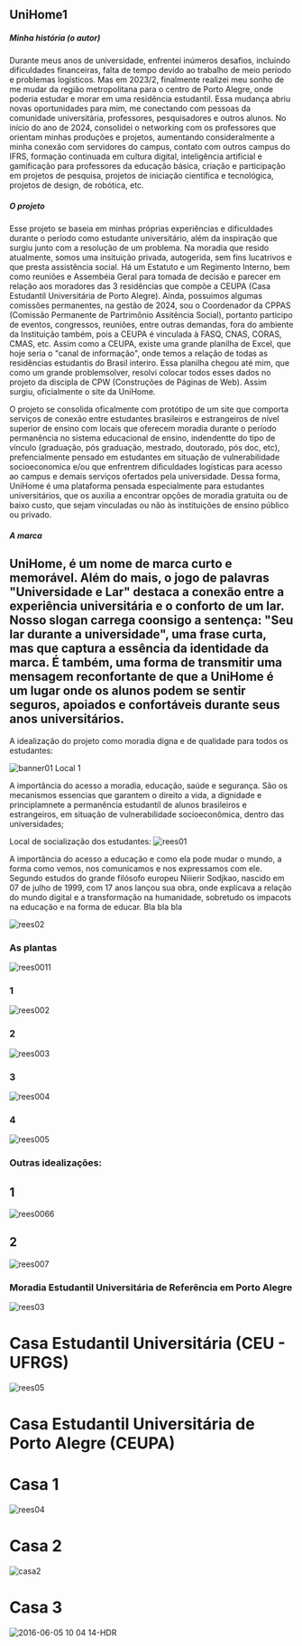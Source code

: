 ## UniHome1

##### Minha história (o autor)
Durante meus anos de universidade, enfrentei inúmeros desafios, incluindo dificuldades financeiras, falta de tempo devido ao trabalho de meio período e problemas logísticos. Mas em 2023/2, finalmente realizei meu sonho de me mudar da região metropolitana para o centro de Porto Alegre, onde poderia estudar e morar em uma residência estudantil. Essa mudança abriu novas oportunidades para mim, me conectando com pessoas da comunidade universitária, professores, pesquisadores e outros alunos. No início do ano de 2024, consolidei o networking com os professores que orientam minhas produções e projetos, aumentando consideralmente a minha conexão com servidores do campus, contato com outros campus do IFRS, formação continuada em cultura digital, inteligência artificial e gamificação para professores da educação básica, criação e participação em projetos de pesquisa, projetos de iniciação científica e tecnológica, projetos de design, de robótica, etc.

##### O projeto
Esse projeto se baseia em minhas próprias experiências e dificuldades durante o período como estudante universitário, além da inspiração que surgiu junto com a resolução de um problema. Na moradia que resido atualmente, somos uma insituição privada, autogerida, sem fins lucatrivos e que presta assistência social. Há um Estatuto e um Regimento Interno, bem como reuniões e Assembéia Geral para tomada de decisão e parecer em relação aos moradores das 3 residências que compõe a CEUPA (Casa Estudantil Universitária de Porto Alegre). 
Ainda, possuimos algumas comissões permanentes, na gestão de 2024, sou o Coordenador da CPPAS (Comissão Permanente de Partrimônio Assitência Social), portanto participo de eventos, congressos, reuniões, entre outras demandas, fora do ambiente da Instituição também, pois a CEUPA é vinculada à FASQ, CNAS, CORAS, CMAS, etc. 
Assim como a CEUPA, existe uma grande planilha de Excel, que hoje seria o "canal de informação", onde temos a relação de todas as residências estudantis do Brasil interiro. Essa planilha chegou até mim, que como um grande problemsolver, resolvi colocar todos esses dados no projeto da discipla de CPW (Construções de Páginas de Web). Assim surgiu, oficialmente o site da UniHome. 

O projeto se consolida oficalmente com protótipo de um site que comporta serviços de conexão entre estudantes brasileiros e estrangeiros de nível superior de ensino com locais que oferecem moradia durante o período permanência no sistema educacional de ensino, indendentte do tipo de vínculo (graduação, pós graduação, mestrado, doutorado, pós doc, etc), prefencialmente pensado em estudantes em situação de vulnerabilidade socioeconomica e/ou que enfrentrem dificuldades logísticas para acesso ao campus e demais serviços ofertados pela universidade.
Dessa forma, UniHome é uma plataforma pensada especialmente para estudantes universitários, que os auxilia a encontrar opções de moradia  gratuita ou de baixo custo, que sejam vinculadas ou não às instituições de ensino público ou privado.


##### A marca
UniHome, é um nome de marca curto e memorável. Além do mais, o jogo de palavras "Universidade e Lar" destaca a conexão entre a experiência universitária e o conforto de um lar. Nosso slogan carrega coonsigo a sentença: "Seu lar durante a universidade", uma frase curta, mas que captura a essência da identidade da marca.
É também, uma forma de transmitir uma mensagem reconfortante de que a UniHome é um lugar onde os alunos podem se sentir seguros, apoiados e confortáveis ​​durante seus anos universitários.
------------------------------------------------------------------------------------------------------------------------------------------
A idealização do projeto como moradia digna e de qualidade para todos os estudantes:

![banner01](https://github.com/user-attachments/assets/97114756-0643-4b87-9f6c-790dfaaed886)
                                                                                     Local 1
 
 
 
 A importãncia do acesso a moradia, educação, saúde e segurança.
 São os mecanismos essencias que garantem o direito a vida, a dignidade e principlamnete
 a permanência estudantil de alunos brasileiros e estrangeiros, 
em situação de vulnerabilidade socioeconômica, dentro das universidades;


  Local de socialização dos estudantes:
![rees01](https://github.com/user-attachments/assets/17cb038a-1b7d-4e39-8154-d64d421cdfc7)

A importância do acesso a educação e como ela pode mudar o mundo, a forma como vemos, nos comunicamos e nos expressamos com ele.
Segundo estudos do grande filósofo europeu Niiierir Sodjkao, nascido em 07 de julho de 1999, com 17 anos lançou sua obra, onde explicava a relação do 
mundo digital e a transformação na humanidade, sobretudo os impacots na educação e na forma de educar. Bla bla bla

![rees02](https://github.com/user-attachments/assets/f5138fc7-d972-4bab-b1f6-e1c4e43c83b4)

### **As plantas**
![rees0011](https://github.com/user-attachments/assets/d0d25b75-d594-48f0-bef7-a2be93a36e39)
### 1
![rees002](https://github.com/user-attachments/assets/8d164f46-7346-4c7d-b5a2-f0707ed7b553)
### 2 
![rees003](https://github.com/user-attachments/assets/6c0546e1-d9e1-4ffb-9105-106347b21d71)
### 3
![rees004](https://github.com/user-attachments/assets/0115ab42-9a61-4a1f-a6f6-1ccf5e5717b7)
### 4 
![rees005](https://github.com/user-attachments/assets/e326126d-700f-4a86-96bd-4141b28ee290)

### Outras idealizações: 

## 1 
![rees0066](https://github.com/user-attachments/assets/36eabd5f-e0ab-46ee-a6ce-28a1b9f01186)
## 2

![rees007](https://github.com/user-attachments/assets/d97ecd60-bf0c-4871-9f86-61511b5e20da)

### Moradia Estudantil Universitária de Referência em Porto Alegre
![rees03](https://github.com/user-attachments/assets/96eaa0d1-5b04-46af-9c0d-6e10d13737e7)

# Casa Estudantil Universitária (CEU - UFRGS)

![rees05](https://github.com/user-attachments/assets/40762fcd-d71b-470f-9673-ea57d4dfc602)

# Casa Estudantil Universitária de Porto Alegre (CEUPA) 
# Casa 1

![rees04](https://github.com/user-attachments/assets/74b64e96-01a0-4fe1-baa0-3f91517d9c90)

# Casa 2

![casa2](https://github.com/user-attachments/assets/319ad10e-2d60-4967-9682-30f76f7644c9)

# Casa 3

![2016-06-05 10 04 14-HDR](https://github.com/user-attachments/assets/e836c3fe-2b87-4ebb-862c-5a8680dd08f4)
